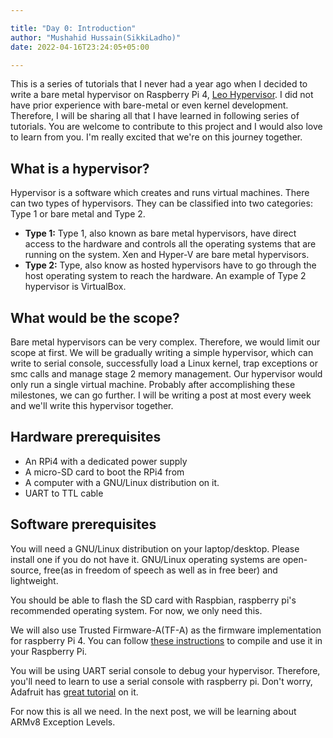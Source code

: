 ```yaml
---

title: "Day 0: Introduction"
author: "Mushahid Hussain(SikkiLadho)"
date: 2022-04-16T23:24:05+05:00

---
```

This is a series of tutorials that I never had a year ago when I decided to write a bare metal hypervisor on Raspberry Pi 4, [Leo Hypervisor](http://gihtub.com/sikkiladho/leo). I did not have prior experience with bare-metal or even kernel development. Therefore, I will be sharing all that I have learned in following series of tutorials. You are welcome to contribute to this project and I would also love to learn from you. I'm really excited that we're on this journey together.

## What is a hypervisor?

Hypervisor is a software which creates and runs virtual machines. There can two types of hypervisors. They can be classified into two categories: Type 1 or bare metal and Type 2.

 - **Type 1:** Type 1, also known as bare metal hypervisors, have direct access to the hardware and controls all the operating systems that are running on the system.  Xen and Hyper-V are bare metal hypervisors.
 - **Type 2:** Type, also know as hosted hypervisors have to go through the host operating system to reach the hardware. An example of Type 2 hypervisor is VirtualBox.

 ## What would be the scope?
 Bare metal hypervisors can be very complex. Therefore, we would limit our scope at first. We will be gradually writing a simple hypervisor, which can write to serial console, successfully load a Linux kernel, trap exceptions or smc calls and manage stage 2 memory management. Our hypervisor would only run a single virtual machine. Probably after accomplishing these milestones, we can go further. I will be writing a post at most every week and we'll write this hypervisor together.
## Hardware prerequisites
 - An RPi4 with a dedicated power supply
 - A micro-SD card to boot the RPi4 from
 - A computer with a GNU/Linux distribution on it.
 - UART to TTL cable

 ## Software prerequisites
You will need a GNU/Linux distribution on your laptop/desktop. Please install one if you do not have it. GNU/Linux operating systems are open-source, free(as in freedom of speech as well as in free beer) and lightweight.

You should be able to flash the SD card with Raspbian, raspberry pi's recommended operating system. For now, we only need this.

We will also use Trusted Firmware-A(TF-A) as the firmware implementation for raspberry Pi 4. You can follow [these instructions](https://trustedfirmware-a.readthedocs.io/en/latest/plat/rpi4.html) to compile and use it in your Raspberry Pi.

You will be using UART serial console to debug your hypervisor. Therefore, you'll need to learn to use a serial console with raspberry pi. Don't worry, Adafruit has [great tutorial](https://learn.adafruit.com/adafruits-raspberry-pi-lesson-5-using-a-console-cable/overview) on it.

For now this is all we need. In the next post, we will be learning about ARMv8 Exception Levels.
